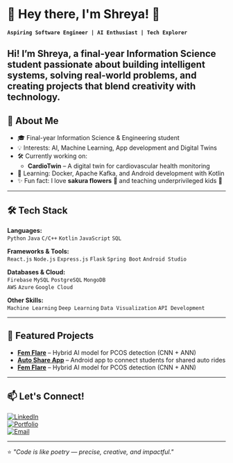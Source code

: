 # 🌸 Hey there, I'm Shreya! 👋

**`Aspiring Software Engineer | AI Enthusiast | Tech Explorer`**

Hi! I’m Shreya, a final-year Information Science student passionate about building intelligent systems, solving real-world problems, and creating projects that blend creativity with technology. 
---

## 🚀 About Me
- 🎓 Final-year Information Science & Engineering student
- 💡 Interests: AI, Machine Learning, App development and Digital Twins
- 🛠️ Currently working on:  
  - **CardioTwin** – A digital twin for cardiovascular health monitoring  
- 🌱 Learning: Docker, Apache Kafka, and Android development with Kotlin
- ✨ Fun fact: I love **sakura flowers** 🌸 and teaching underprivileged kids 💛

---

## 🛠️ Tech Stack
**Languages:**  
`Python` `Java` `C/C++` `Kotlin` `JavaScript` `SQL`

**Frameworks & Tools:**  
`React.js` `Node.js` `Express.js` `Flask` `Spring Boot` `Android Studio`

**Databases & Cloud:**  
`Firebase` `MySQL` `PostgreSQL` `MongoDB`  
`AWS` `Azure` `Google Cloud`

**Other Skills:**  
`Machine Learning` `Deep Learning` `Data Visualization` `API Development`

---

## 📌 Featured Projects
- **[Fem Flare](#)** – Hybrid AI model for PCOS detection (CNN + ANN)  
- **[Auto Share App](#)** – Android app to connect students for shared auto rides
- **[Fem Flare](#)** – Hybrid AI model for PCOS detection (CNN + ANN) 

---

## 📫 Let's Connect!
[![LinkedIn](https://img.shields.io/badge/LinkedIn-0A66C2?style=for-the-badge&logo=linkedin&logoColor=white)](https://www.linkedin.com/in/YOUR-LINKEDIN/)  
[![Portfolio](https://img.shields.io/badge/Portfolio-000000?style=for-the-badge&logo=About.me&logoColor=white)](https://your-portfolio-link.com)  
[![Email](https://img.shields.io/badge/Email-D14836?style=for-the-badge&logo=gmail&logoColor=white)](mailto:your-email@example.com)  

---

⭐ *"Code is like poetry — precise, creative, and impactful."*  
